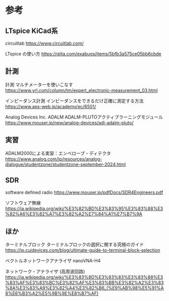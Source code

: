 # 参考
## LTspice KiCad系

circuitlab
https://www.circuitlab.com/

LTspice の使い方
https://qiita.com/exabugs/items/5bfb3a575ce05bb6cbde

## 計測
計測
マルチメーターを使いこなす 
https://www.yrl.com/column/tm/expert_electronic-measurement_03.html

インピーダンス計測
インピーダンスをできるだけ正確に測定する方法
https://www.aps-web.jp/academy/ec/6501/

Analog Devices Inc. ADALM
ADALM-PLUTOアクティブラーニングモジュール 
https://www.mouser.jp/new/analog-devices/adi-adalm-pluto/


## 実習
ADALM2000による実習：エンベロープ・ディテクタ
https://www.analog.com/jp/resources/analog-dialogue/studentzone/studentzone-september-2024.html

## SDR
software defined radio
https://www.mouser.jp/pdfDocs/SDR4Engineers.pdf

ソフトウェア無線
https://ja.wikipedia.org/wiki/%E3%82%BD%E3%83%95%E3%83%88%E3%82%A6%E3%82%A7%E3%82%A2%E7%84%A1%E7%B7%9A


## ほか
ターミナルブロック
ターミナルブロックの選択に関する究極のガイド
https://jp.cuidevices.com/blog/ultimate-guide-to-terminal-block-selection

ベクトルネットワークアナライザ
nanoVNA-H4

ネットワーク・アナライザ (高周波回路)
https://ja.wikipedia.org/wiki/%E3%83%8D%E3%83%83%E3%83%88%E3%83%AF%E3%83%BC%E3%82%AF%E3%83%BB%E3%82%A2%E3%83%8A%E3%83%A9%E3%82%A4%E3%82%B6_(%E9%AB%98%E5%91%A8%E6%B3%A2%E5%9B%9E%E8%B7%AF)

